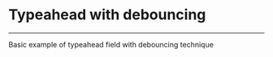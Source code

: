 # Typeahead with debouncing
----------------------------
Basic example of typeahead field with debouncing technique

